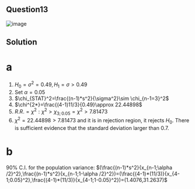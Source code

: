 ## Question13
![image](https://github.com/user-attachments/assets/c8411e73-ff78-468f-a9e7-e7d8adf5bf96)
## Solution
# a
1. $H_0=\sigma^2=0.49,  H_1=\sigma >0.49$
 2. Set $\alpha=0.05$
 3. $\chi_{STAT}^2=\frac{(n-1)*s^2}{\sigma^2}\sim \chi_{n-1=3}^2$
 4. $\chi^{2*}=\frac{(4-1)11/3}{0.49}\approx 22.44898$
 5. $R.R.={\chi^2:\chi^2>\chi_{3;0.05}}={\chi^2>7.81473}$
 6. $\chi^2=22.44898>7.81473$ and it is in rejection region, it  rejects $H_0$. There is sufficient evidence that the standard deviation larger than 0.7.
# b
90% C.I. for the population variance: $(\frac{(n-1)*s^2}{x_{n-1;\alpha /2}^2},\frac{(n-1)*s^2}{x_{n-1;1-\alpha /2}^2})=(\frac{(4-1)*(11/3)}{x_{4-1;0.05}^2},\frac{(4-1)*(11/3)}{x_{4-1;1-0.05}^2})=(1.4076,31.2637)$  

